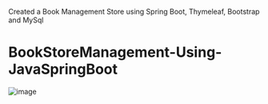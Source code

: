 Created a Book Management Store using Spring Boot, Thymeleaf, Bootstrap and MySql

# BookStoreManagement-Using-JavaSpringBoot

![image](https://github.com/ShipraSaha42000/BookStoreManagement-Using-JavaSpringBoot/assets/157906356/e9c7eca1-d7f1-4fcc-8615-ba3871daaee9)

